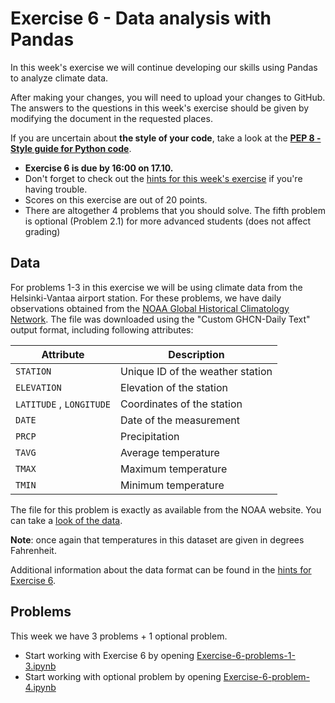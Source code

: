 # Exercise 6 - Data analysis with Pandas

In this week's exercise we will continue developing our skills using Pandas to analyze climate data.

After making your changes, you will need to upload your changes to GitHub.
The answers to the questions in this week's exercise should be given by modifying the document in the requested places.

If you are uncertain about **the style of your code**, take a look at the **[PEP 8 - Style guide for Python code](https://www.python.org/dev/peps/pep-0008/)**.  

 - **Exercise 6 is due by 16:00 on 17.10.**
 - Don't forget to check out the [hints for this week's exercise](https://geo-python.github.io/2018/lessons/L6/exercise-6-hints.html) if you're having trouble.
 - Scores on this exercise are out of 20 points.
 - There are altogether 4 problems that you should solve. The fifth problem is optional (Problem 2.1) for more advanced students (does not affect grading)

## Data

For problems 1-3 in this exercise we will be using climate data from the Helsinki-Vantaa airport station.
For these problems, we have daily observations obtained from the [NOAA Global Historical Climatology Network](https://www.ncdc.noaa.gov/cdo-web/search?datasetid=GHCND).
The file was downloaded using the "Custom GHCN-Daily Text" output format, including following attributes:

| Attribute                | Description                      |
|--------------------------|----------------------------------|
| `STATION`                | Unique ID of the weather station |
| `ELEVATION`              | Elevation of the station         |
| `LATITUDE` , `LONGITUDE` | Coordinates of the station       |
| `DATE`                   | Date of the measurement          |
| `PRCP`                   | Precipitation                    |
| `TAVG`                   | Average temperature              |
| `TMAX`                   | Maximum temperature              |
| `TMIN`                   | Minimum temperature              |

The file for this problem is exactly as available from the NOAA website. You can take a [look of the data](data/1091402.txt).

**Note**: once again that temperatures in this dataset are given in degrees Fahrenheit.

Additional information about the data format can be found in the [hints for Exercise 6](https://geo-python.github.io/2018/lessons/L6/exercise-6-hints.html).

## Problems

This week we have 3 problems + 1 optional problem.

 - Start working with Exercise 6 by opening [Exercise-6-problems-1-3.ipynb](Exercise-6-problems-1-3.ipynb)
 - Start working with optional problem by opening [Exercise-6-problem-4.ipynb](Exercise-6-problem-4.ipynb)
